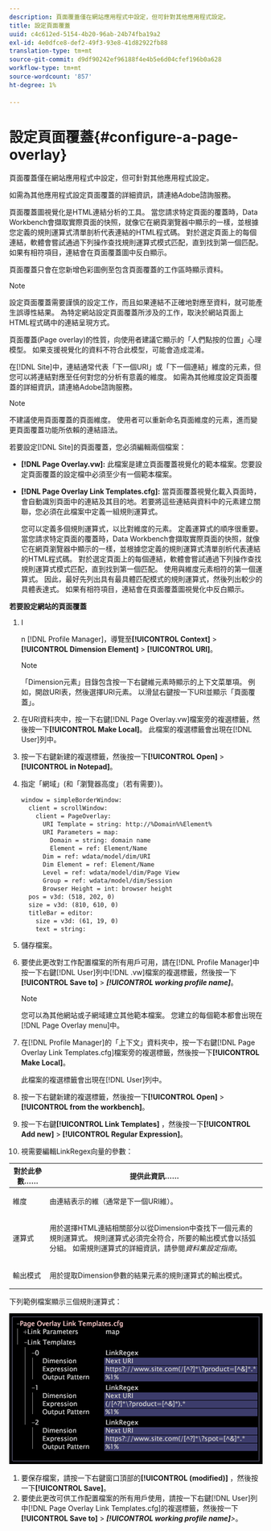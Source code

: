 ```yaml
---
description: 頁面覆蓋僅在網站應用程式中設定，但可針對其他應用程式設定。
title: 設定頁面覆蓋
uuid: c4c612ed-5154-4b20-96ab-24b74fba19a2
exl-id: 4e0dfce8-def2-49f3-93e8-41d82922fb88
translation-type: tm+mt
source-git-commit: d9df90242ef96188f4e4b5e6d04cfef196b0a628
workflow-type: tm+mt
source-wordcount: '857'
ht-degree: 1%

---
```


# 設定頁面覆蓋{#configure-a-page-overlay}

頁面覆蓋僅在網站應用程式中設定，但可針對其他應用程式設定。

如需為其他應用程式設定頁面覆蓋的詳細資訊，請連絡Adobe諮詢服務。

頁面覆蓋圖視覺化是HTML連結分析的工具。 當您請求特定頁面的覆蓋時，Data Workbench會擷取實際頁面的快照，就像它在網頁瀏覽器中顯示的一樣，並根據您定義的規則運算式清單剖析代表連結的HTML程式碼。 對於選定頁面上的每個連結，軟體會嘗試通過下列操作查找規則運算式模式匹配，直到找到第一個匹配。 如果有相符項目，連結會在頁面覆蓋圖中反白顯示。

頁面覆蓋只會在您新增色彩圖例至包含頁面覆蓋的工作區時顯示資料。

>[!NOTE]
>
>設定頁面覆蓋需要謹慎的設定工作，而且如果連結不正確地對應至資料，就可能產生誤導性結果。 為特定網站設定頁面覆蓋所涉及的工作，取決於網站頁面上HTML程式碼中的連結呈現方式。

頁面覆蓋(Page overlay)的性質，向使用者建議它顯示的「人們點按的位置」心理模型。 如果支援視覺化的資料不符合此模型，可能會造成混淆。

在[!DNL Site]中，連結通常代表「下一個URI」或「下一個連結」維度的元素，但您可以將連結對應至任何對您的分析有意義的維度。 如需為其他維度設定頁面覆蓋的詳細資訊，請連絡Adobe諮詢服務。

>[!NOTE]
>
>不建議使用頁面覆蓋的頁面維度。 使用者可以重新命名頁面維度的元素，進而變更頁面覆蓋功能所依賴的連結語法。

若要設定[!DNL Site]的頁面覆蓋，您必須編輯兩個檔案：

* **[!DNL Page Overlay.vw]:** 此檔案是建立頁面覆蓋視覺化的範本檔案。您要設定頁面覆蓋的設定檔中必須至少有一個範本檔案。
* **[!DNL Page Overlay Link Templates.cfg]:** 當頁面覆蓋視覺化載入頁面時，會自動識別頁面中的連結及其目的地。若要將這些連結與資料中的元素建立關聯，您必須在此檔案中定義一組規則運算式。

   您可以定義多個規則運算式，以比對維度的元素。 定義運算式的順序很重要。 當您請求特定頁面的覆蓋時，Data Workbench會擷取實際頁面的快照，就像它在網頁瀏覽器中顯示的一樣，並根據您定義的規則運算式清單剖析代表連結的HTML程式碼。 對於選定頁面上的每個連結，軟體會嘗試通過下列操作查找規則運算式模式匹配，直到找到第一個匹配。 使用與維度元素相符的第一個運算式。 因此，最好先列出具有最具體匹配模式的規則運算式，然後列出較少的具體表達式。 如果有相符項目，連結會在頁面覆蓋圖視覺化中反白顯示。

**若要設定網站的頁面覆蓋**

1. I

   n [!DNL Profile Manager]，導覽至&#x200B;**[!UICONTROL Context]** > **[!UICONTROL Dimension Element]** > **[!UICONTROL URI]**。

   >[!NOTE]
   >
   >「Dimension元素」目錄包含按一下右鍵維元素時顯示的上下文菜單項。 例如，開啟URI表，然後選擇URI元素。 以滑鼠右鍵按一下URI並顯示「頁面覆蓋」。

1. 在URI資料夾中，按一下右鍵[!DNL Page Overlay.vw]檔案旁的複選標籤，然後按一下&#x200B;**[!UICONTROL Make Local]**。 此檔案的複選標籤會出現在[!DNL User]列中。
1. 按一下右鍵新建的複選標籤，然後按一下&#x200B;**[!UICONTROL Open]** > **[!UICONTROL in Notepad]**。
1. 指定「網域」(和「瀏覽器高度」（若有需要）)。

   ```
   window = simpleBorderWindow: 
     client = scrollWindow: 
       client = PageOverlay: 
         URI Template = string: http://%Domain%%Element%
         URI Parameters = map: 
           Domain = string: domain name
           Element = ref: Element/Name
         Dim = ref: wdata/model/dim/URI
         Dim Element = ref: Element/Name
         Level = ref: wdata/model/dim/Page View
         Group = ref: wdata/model/dim/Session
         Browser Height = int: browser height
     pos = v3d: (518, 202, 0)
     size = v3d: (810, 610, 0)
     titleBar = editor: 
       size = v3d: (61, 19, 0)
       text = string: 
   ```

1. 儲存檔案。
1. 要使此更改對工作配置檔案的所有用戶可用，請在[!DNL Profile Manager]中按一下右鍵[!DNL User]列中[!DNL .vw]檔案的複選標籤，然後按一下&#x200B;**[!UICONTROL Save to]** > ***[!UICONTROL working profile name]***。

   >[!NOTE]
   >
   >您可以為其他網站或子網域建立其他範本檔案。 您建立的每個範本都會出現在[!DNL Page Overlay menu]中。

1. 在[!DNL Profile Manager]的「上下文」資料夾中，按一下右鍵[!DNL Page Overlay Link Templates.cfg]檔案旁的複選標籤，然後按一下&#x200B;**[!UICONTROL Make Local]**。

   此檔案的複選標籤會出現在[!DNL User]列中。

1. 按一下右鍵新建的複選標籤，然後按一下&#x200B;**[!UICONTROL Open]** > **[!UICONTROL from the workbench]**。
1. 按一下右鍵&#x200B;**[!UICONTROL Link Templates]** ，然後按一下&#x200B;**[!UICONTROL Add new]** > **[!UICONTROL Regular Expression]**。
1. 視需要編輯LinkRegex向量的參數：

<table id="table_24DD4BB5009542F7BB1DA3318E2E6E2B"> 
 <thead> 
  <tr> 
   <th colname="col1" class="entry"> 對於此參數…… </th> 
   <th colname="col2" class="entry"> 提供此資訊…… </th> 
  </tr>
 </thead>
 <tbody> 
  <tr> 
   <td colname="col1"> <p>維度 </p> </td> 
   <td colname="col2"> <p>由連結表示的維（通常是下一個URI維）。 </p> </td> 
  </tr> 
  <tr> 
   <td colname="col1"> <p>運算式 </p> </td> 
   <td colname="col2"> <p>用於選擇HTML連結相關部分以從Dimension中查找下一個元素的規則運算式。 規則運算式必須完全符合，所要的輸出模式會以括弧分組。 如需規則運算式的詳細資訊，請參閱<i>資料集設定指南</i>。 </p> </td> 
  </tr> 
  <tr> 
   <td colname="col1"> <p>輸出模式 </p> </td> 
   <td colname="col2"> <p>用於提取Dimension參數的結果元素的規則運算式的輸出模式。 </p> </td> 
  </tr> 
 </tbody> 
</table>

下列範例檔案顯示三個規則運算式：

![](assets/cfg_PageOverlayLinkTemplates_Example.png)

1. 要保存檔案，請按一下右鍵窗口頂部的&#x200B;**[!UICONTROL (modified)]** ，然後按一下&#x200B;**[!UICONTROL Save]**。
1. 要使此更改可供工作配置檔案的所有用戶使用，請按一下右鍵[!DNL User]列中[!DNL Page Overlay Link Templates.cfg]的複選標籤，然後按一下&#x200B;**[!UICONTROL Save to]** > ***[!UICONTROL working profile name]**>*。
